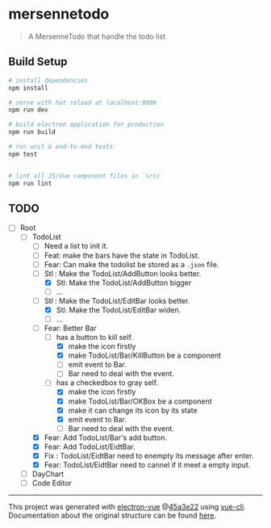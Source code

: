 # mersennetodo

> A MersenneTodo that handle the todo list

## Build Setup

``` bash
# install dependencies
npm install

# serve with hot reload at localhost:9080
npm run dev

# build electron application for production
npm run build

# run unit & end-to-end tests
npm test


# lint all JS/Vue component files in `src/`
npm run lint

```

## TODO

- [ ] Root
  - [ ] TodoList
    - [ ] Need a list to init it.
    - [ ] Feat: make the bars have the state in TodoList.
    - [ ] Fear: Can make the todolist be stored as a `.json` file.
    - [ ] Stl : Make the TodoList/AddButton looks better.
      - [x] Stl: Make the TodoList/AddButton bigger
      - [ ] ...
    - [ ] Stl : Make the TodoList/EditBar looks better.
      - [x] Stl: Make the TodoList/EditBar widen.
      - [ ] ...
    - [ ] Fear: Better Bar
      - [ ] has a button to kill self.
        - [x] make the icon firstly
        - [x] make TodoList/Bar/KillButton be a component
        - [ ] emit event to Bar.
        - [ ] Bar need to deal with the event.
      - [ ] has a checkedbox to gray self.
        - [x] make the icon firstly
        - [x] make TodoList/Bar/OKBox be a component
        - [x] make it can change its icon by its state
        - [x] emit event to Bar.
        - [ ] Bar need to deal with the event.
    - [x] Fear: Add TodoList/Bar's add button.
    - [x] Fear: Add TodoList/EidtBar.
    - [x] Fix : TodoList/EidtBar need to enempty its message after enter.
    - [x] Fear: TodoList/EidtBar need to cannel if it meet a empty input.
  - [ ] DayChart
  - [ ] Code Editor

---

This project was generated with
[electron-vue](https://github.com/SimulatedGREG/electron-vue)
@[45a3e22](https://github.com/SimulatedGREG/electron-vue/tree/45a3e224e7bb8fc71909021ccfdcfec0f461f634)
using [vue-cli](https://github.com/vuejs/vue-cli). Documentation about the
original structure can be found
[here](https://simulatedgreg.gitbooks.io/electron-vue/content/index.html).

